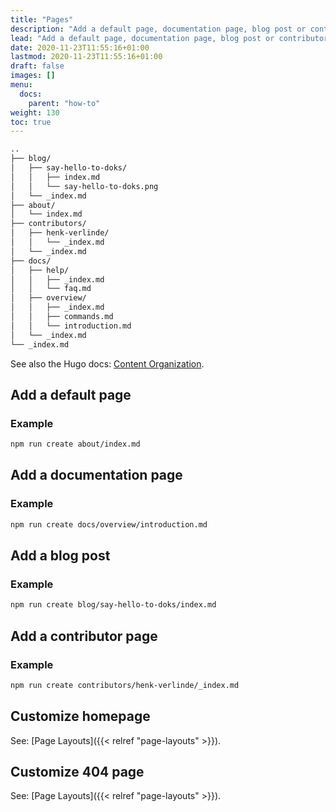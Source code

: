 ```yaml
---
title: "Pages"
description: "Add a default page, documentation page, blog post or contributor page. Customize the homepage and 404 page."
lead: "Add a default page, documentation page, blog post or contributor page. Customize the homepage and 404 page."
date: 2020-11-23T11:55:16+01:00
lastmod: 2020-11-23T11:55:16+01:00
draft: false
images: []
menu:
  docs:
    parent: "how-to"
weight: 130
toc: true
---
```


```bash
..
├── blog/
│   ├── say-hello-to-doks/
│   │   ├── index.md
│   │   └── say-hello-to-doks.png
│   └── _index.md
├── about/
│   └── index.md
├── contributors/
│   ├── henk-verlinde/
│   │   └── _index.md
│   └── _index.md
├── docs/
│   ├── help/
│   │   ├── _index.md
│   │   └── faq.md
│   ├── overview/
│   │   ├── _index.md
│   │   ├── commands.md
│   │   └── introduction.md
│   └── _index.md
└── _index.md
```

See also the Hugo docs: [Content Organization](https://gohugo.io/content-management/organization/).

## Add a default page

### Example

```bash
npm run create about/index.md
```

## Add a documentation page

### Example

```bash
npm run create docs/overview/introduction.md
```

## Add a blog post

### Example

```bash
npm run create blog/say-hello-to-doks/index.md
```

## Add a contributor page

### Example

```bash
npm run create contributors/henk-verlinde/_index.md
```

## Customize homepage

See: [Page Layouts]({{< relref "page-layouts" >}}).

## Customize 404 page

See: [Page Layouts]({{< relref "page-layouts" >}}).
